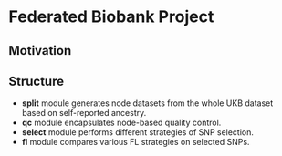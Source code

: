 # Federated Biobank Project

## Motivation

## Structure

 - **split** module generates node datasets from the whole UKB dataset based on self-reported ancestry.
 - **qc** module encapsulates node-based quality control.
 - **select** module performs different strategies of SNP selection. 
 - **fl** module compares various FL strategies on selected SNPs.